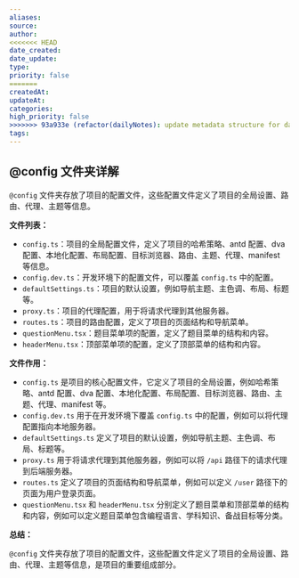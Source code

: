 ```yaml
---
aliases: 
source: 
author: 
<<<<<<< HEAD
date_created: 
date_update: 
type: 
priority: false
=======
createdAt: 
updateAt: 
categories: 
high_priority: false
>>>>>>> 93a933e (refactor(dailyNotes): update metadata structure for daily notes)
tags:
---
```

## @config 文件夹详解

`@config` 文件夹存放了项目的配置文件，这些配置文件定义了项目的全局设置、路由、代理、主题等信息。

**文件列表：**

* `config.ts`：项目的全局配置文件，定义了项目的哈希策略、antd 配置、dva 配置、本地化配置、布局配置、目标浏览器、路由、主题、代理、manifest 等信息。
* `config.dev.ts`：开发环境下的配置文件，可以覆盖 `config.ts` 中的配置。
* `defaultSettings.ts`：项目的默认设置，例如导航主题、主色调、布局、标题等。
* `proxy.ts`：项目的代理配置，用于将请求代理到其他服务器。
* `routes.ts`：项目的路由配置，定义了项目的页面结构和导航菜单。
* `questionMenu.tsx`：题目菜单项的配置，定义了题目菜单的结构和内容。
* `headerMenu.tsx`：顶部菜单项的配置，定义了顶部菜单的结构和内容。

**文件作用：**

* `config.ts` 是项目的核心配置文件，它定义了项目的全局设置，例如哈希策略、antd 配置、dva 配置、本地化配置、布局配置、目标浏览器、路由、主题、代理、manifest 等。
* `config.dev.ts` 用于在开发环境下覆盖 `config.ts` 中的配置，例如可以将代理配置指向本地服务器。
* `defaultSettings.ts` 定义了项目的默认设置，例如导航主题、主色调、布局、标题等。
* `proxy.ts` 用于将请求代理到其他服务器，例如可以将 `/api` 路径下的请求代理到后端服务器。
* `routes.ts` 定义了项目的页面结构和导航菜单，例如可以定义 `/user` 路径下的页面为用户登录页面。
* `questionMenu.tsx` 和 `headerMenu.tsx` 分别定义了题目菜单和顶部菜单的结构和内容，例如可以定义题目菜单包含编程语言、学科知识、备战目标等分类。

**总结：**

`@config` 文件夹存放了项目的配置文件，这些配置文件定义了项目的全局设置、路由、代理、主题等信息，是项目的重要组成部分。




